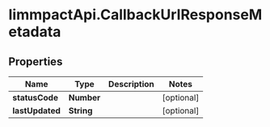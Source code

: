 # IimmpactApi.CallbackUrlResponseMetadata

## Properties
Name | Type | Description | Notes
------------ | ------------- | ------------- | -------------
**statusCode** | **Number** |  | [optional] 
**lastUpdated** | **String** |  | [optional] 


